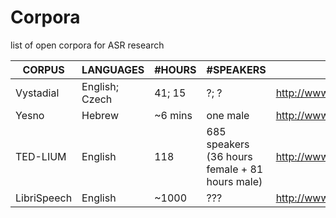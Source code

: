 # Corpora
list of open corpora for ASR research

| CORPUS  	| LANGUAGES | #HOURS  | #SPEAKERS |   URL	|
|---	|---	|---  |---	|---	|
|Vystadial	| English; Czech |  41; 15  |  ?; ?     | <http://www.openslr.org/6/> |
| Yesno     |Hebrew          | ~6 mins  | one male    | <http://www.openslr.org/1/> |
|TED-LIUM   |English         | 118      | 685 speakers (36 hours female + 81 hours male)|<http://www.openslr.org/7/>|
|LibriSpeech   |English         | ~1000      | ??? |<http://www.openslr.org/12/>|


